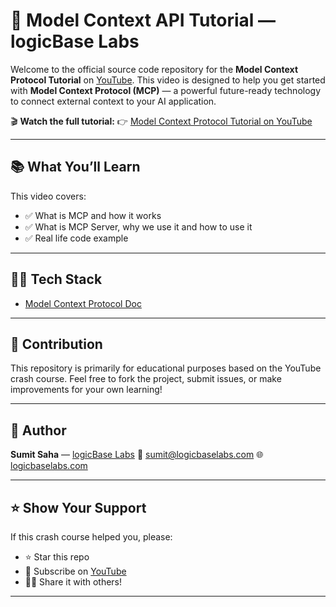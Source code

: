 # 🚀 Model Context API Tutorial — logicBase Labs

Welcome to the official source code repository for the **Model Context Protocol Tutorial** on [YouTube](https://youtube.com/@logicBaseLabs). This video is designed to help you get started with **Model Context Protocol (MCP)** — a powerful future-ready technology to connect external context to your AI application.

🎬 **Watch the full tutorial:**
👉 [Model Context Protocol Tutorial on YouTube](https://youtu.be/XC49e0pliEE)

---

## 📚 What You’ll Learn

This video covers:

-   ✅ What is MCP and how it works
-   ✅ What is MCP Server, why we use it and how to use it
-   ✅ Real life code example

---

## 🧑‍💻 Tech Stack

-   [Model Context Protocol Doc](https://modelcontextprotocol.io)

---

## 🤝 Contribution

This repository is primarily for educational purposes based on the YouTube crash course. Feel free to fork the project, submit issues, or make improvements for your own learning!

---

## 🧠 Author

**Sumit Saha** — [logicBase Labs](https://youtube.com/@logicBaseLabs)
📧 [sumit@logicbaselabs.com](mailto:sumit@logicbaselabs.com)
🌐 [logicbaselabs.com](https://logicbaselabs.com)

---

## ⭐ Show Your Support

If this crash course helped you, please:

-   ⭐ Star this repo
-   🍿 Subscribe on [YouTube](https://youtube.com/@logicBaseLabs)
-   🧑‍🏫 Share it with others!

---
